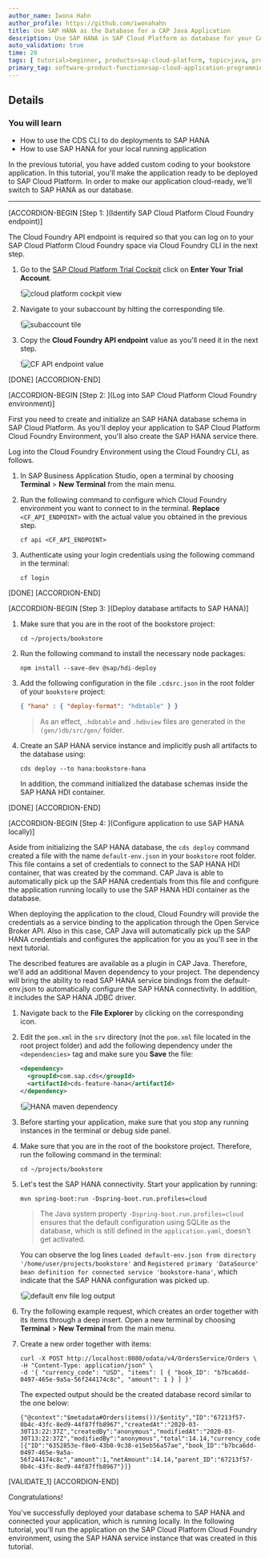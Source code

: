 ```yaml
---
author_name: Iwona Hahn
author_profile: https://github.com/iwonahahn
title: Use SAP HANA as the Database for a CAP Java Application
description: Use SAP HANA in SAP Cloud Platform as database for your CAP Java application instead of SQLite.
auto_validation: true
time: 20
tags: [ tutorial>beginner, products>sap-cloud-platform, topic>java, products>sap-business-application-studio]
primary_tag: software-product-function>sap-cloud-application-programming-model
---
```


## Details
### You will learn
  - How to use the CDS CLI to do deployments to SAP HANA
  - How to use SAP HANA for your local running application

In the previous tutorial, you have added custom coding to your bookstore application. In this tutorial, you'll make the application ready to be deployed to SAP Cloud Platform. In order to make our application cloud-ready, we'll switch to SAP HANA as our database.

---

[ACCORDION-BEGIN [Step 1: ](Identify SAP Cloud Platform Cloud Foundry endpoint)]

The Cloud Foundry API endpoint is required so that you can log on to your SAP Cloud Platform Cloud Foundry space via Cloud Foundry CLI in the next step.

1. Go to the [SAP Cloud Platform Trial Cockpit](https://cockpit.hanatrial.ondemand.com/cockpit#/home/trial) click on **Enter Your Trial Account**.

    !![cloud platform cockpit view](cockpit.png)

2. Navigate to your subaccount by hitting the corresponding tile.

    !![subaccount tile](subaccount-tile.png)

3. Copy the **Cloud Foundry API endpoint** value as you'll need it in the next step.

    !![CF API endpoint value](api-endpoint.png)

[DONE]
[ACCORDION-END]

[ACCORDION-BEGIN [Step 2: ](Log into SAP Cloud Platform Cloud Foundry environment)]

First you need to create and initialize an SAP HANA database schema in SAP Cloud Platform. As you'll deploy your application to SAP Cloud Platform Cloud Foundry Environment, you'll also create the SAP HANA service there.

Log into the Cloud Foundry Environment using the Cloud Foundry CLI, as follows.

1. In SAP Business Application Studio, open a terminal by choosing **Terminal** > **New Terminal** from the main menu.

2. Run the following command to configure which Cloud Foundry environment you want to connect to in the terminal. **Replace** `<CF_API_ENDPOINT>` with the actual value you obtained in the previous step.

    ```Shell/Bash
    cf api <CF_API_ENDPOINT>
    ```

3. Authenticate using your login credentials using the following command in the terminal:

    ```Shell/Bash
    cf login
    ```

[DONE]
[ACCORDION-END]

[ACCORDION-BEGIN [Step 3: ](Deploy database artifacts to SAP HANA)]

1. Make sure that you are in the root of the bookstore project:

    ```Shell/Bash
    cd ~/projects/bookstore
    ```

2. Run the following command to install the necessary node packages:

    ```Shell/Bash
    npm install --save-dev @sap/hdi-deploy
    ```

3. Add the following configuration in the file `.cdsrc.json` in the root folder of your `bookstore` project:

    ```JSON
    { "hana" : { "deploy-format": "hdbtable" } }
    ```

    >As an effect, `.hdbtable` and `.hdbview` files are generated in the `(gen/)db/src/gen/` folder.

4. Create an SAP HANA service instance and implicitly push all artifacts to the database using:

    ```Shell/Bash
    cds deploy --to hana:bookstore-hana
    ```

    In addition, the command initialized the database schemas inside the SAP HANA HDI container.

[DONE]
[ACCORDION-END]


[ACCORDION-BEGIN [Step 4: ](Configure application to use SAP HANA locally)]

Aside from initializing the SAP HANA database, the `cds deploy` command created a file with the name `default-env.json` in your `bookstore` root folder. This file contains a set of credentials to connect to the SAP HANA HDI container, that was created by the command. CAP Java is able to automatically pick up the SAP HANA credentials from this file and configure the application running locally to use the SAP HANA HDI container as the database.

When deploying the application to the cloud, Cloud Foundry will provide the credentials as a service binding to the application through the Open Service Broker API. Also in this case, CAP Java will automatically pick up the SAP HANA credentials and configures the application for you as you'll see in the next tutorial.

The described features are available as a plugin in CAP Java. Therefore, we'll add an additional Maven dependency to your project. The dependency will bring the ability to read SAP HANA service bindings from the default-env.json to automatically configure the SAP HANA connectivity. In addition, it includes the SAP HANA JDBC driver.

1. Navigate back to the **File Explorer** by clicking on the corresponding  icon.

2. Edit the `pom.xml` in the `srv` directory (not the `pom.xml` file located in the root project folder) and add the following dependency under the `<dependencies>` tag and make sure you **Save** the file:

    ```XML
    <dependency>
      <groupId>com.sap.cds</groupId>
      <artifactId>cds-feature-hana</artifactId>
    </dependency>
    ```

      !![HANA maven dependency](hana-feature.png)

3. Before starting your application, make sure that you stop any running instances in the terminal or debug side panel.

4. Make sure that you are in the root of the bookstore project. Therefore, run the following command in the terminal:

    ```Shell/Bash
    cd ~/projects/bookstore
    ```

5. Let's test the SAP HANA connectivity. Start your application by running:

    ```Shell/Bash
    mvn spring-boot:run -Dspring-boot.run.profiles=cloud
    ```
    >The Java system property `-Dspring-boot.run.profiles=cloud` ensures that the default configuration using SQLite as the database, which is still defined in the `application.yaml`, doesn't get activated.

    You can observe the log lines `Loaded default-env.json from directory '/home/user/projects/bookstore'` and `Registered primary 'DataSource' bean definition for connected service 'bookstore-hana'`, which indicate that the SAP HANA configuration was picked up.

    !![default env file log output](default-env.png)

6. Try the following example request, which creates an order together with its items through a deep insert. Open a new terminal by choosing **Terminal** > **New Terminal** from the main menu.

7. Create a new order together with items:

    ```Shell/Bash
    curl -X POST http://localhost:8080/odata/v4/OrdersService/Orders \
    -H "Content-Type: application/json" \
    -d '{ "currency_code": "USD", "items": [ { "book_ID": "b7bca6dd-0497-465e-9a5a-56f244174c8c", "amount": 1 } ] }'
    ```

    The expected output should be the created database record similar to the one below:

    ```
    {"@context":"$metadata#Orders(items())/$entity","ID":"67213f57-0b4c-43fc-8ed9-44f87ffb8967","createdAt":"2020-03-30T13:22:37Z","createdBy":"anonymous","modifiedAt":"2020-03-30T13:22:37Z","modifiedBy":"anonymous","total":14.14,"currency_code":"USD","items":[{"ID":"6352853e-f8e0-43b0-9c38-e15eb56a57ae","book_ID":"b7bca6dd-0497-465e-9a5a-56f244174c8c","amount":1,"netAmount":14.14,"parent_ID":"67213f57-0b4c-43fc-8ed9-44f87ffb8967"}]}
    ```

[VALIDATE_1]
[ACCORDION-END]


Congratulations!

You've successfully deployed your database schema to SAP HANA and connected your application, which is running locally. In the following tutorial, you'll run the application on the SAP Cloud Platform Cloud Foundry environment, using the SAP HANA service instance that was created in this tutorial.
